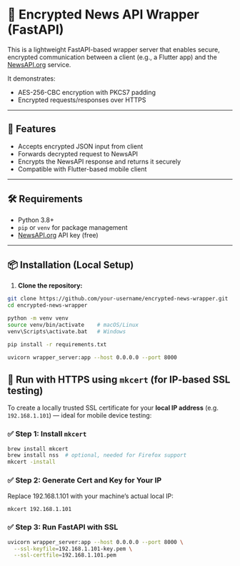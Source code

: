 # 🔐 Encrypted News API Wrapper (FastAPI)

This is a lightweight FastAPI-based wrapper server that enables secure, encrypted communication between a client (e.g., a Flutter app) and the [NewsAPI.org](https://newsapi.org) service.

It demonstrates:
- AES-256-CBC encryption with PKCS7 padding
- Encrypted requests/responses over HTTPS

---

## 🚀 Features

- Accepts encrypted JSON input from client
- Forwards decrypted request to NewsAPI
- Encrypts the NewsAPI response and returns it securely
- Compatible with Flutter-based mobile client

---

## 🛠 Requirements

- Python 3.8+
- `pip` or `venv` for package management
- [NewsAPI.org](https://newsapi.org) API key (free)

---

## 📦 Installation (Local Setup)

1. **Clone the repository:**
```bash
git clone https://github.com/your-username/encrypted-news-wrapper.git
cd encrypted-news-wrapper

python -m venv venv
source venv/bin/activate    # macOS/Linux
venv\Scripts\activate.bat   # Windows

pip install -r requirements.txt

uvicorn wrapper_server:app --host 0.0.0.0 --port 8000
```
## 🔐 Run with HTTPS using `mkcert` (for IP-based SSL testing)
To create a locally trusted SSL certificate for your **local IP address** (e.g. `192.168.1.101`) — ideal for mobile device testing:

### ✅ Step 1: Install `mkcert`
```bash
brew install mkcert
brew install nss  # optional, needed for Firefox support
mkcert -install
```

### ✅ Step 2: Generate Cert and Key for Your IP
Replace 192.168.1.101 with your machine’s actual local IP:
```bash
mkcert 192.168.1.101
```

### ✅ Step 3: Run FastAPI with SSL
```bash
uvicorn wrapper_server:app --host 0.0.0.0 --port 8000 \
  --ssl-keyfile=192.168.1.101-key.pem \
  --ssl-certfile=192.168.1.101.pem
```
